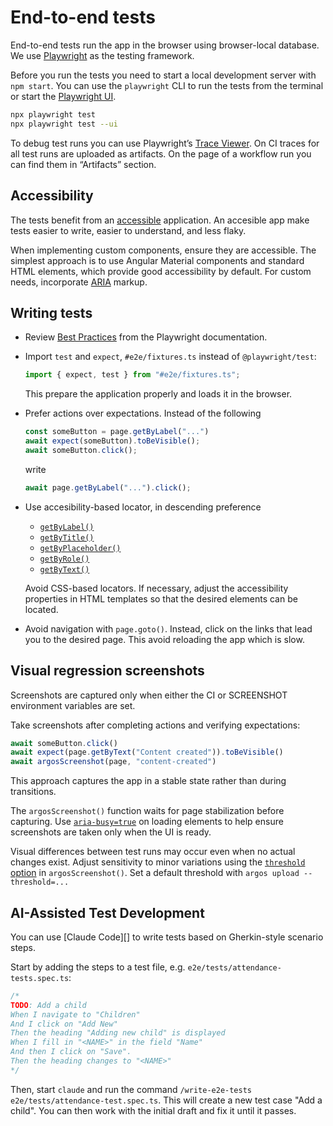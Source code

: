# End-to-end tests

End-to-end tests run the app in the browser using browser-local database. We use
[Playwright][] as the testing framework.

Before you run the tests you need to start a local development server with `npm
start`. You can use the `playwright` CLI to run the tests from the terminal or
start the [Playwright UI].

```bash
npx playwright test
npx playwright test --ui
```

To debug test runs you can use Playwright’s [Trace Viewer]. On CI traces for
all test runs are uploaded as artifacts. On the page of a workflow run you can
find them in “Artifacts” section.

## Accessibility

The tests benefit from an [accessible][] application. An accesible app make
tests easier to write, easier to understand, and less flaky.

When implementing custom components, ensure they are accessible. The simplest
approach is to use Angular Material components and standard HTML elements, which
provide good accessibility by default. For custom needs, incorporate [ARIA][]
markup.

[accessible]: https://developer.mozilla.org/en-US/docs/Web/Accessibility
[ARIA]: https://developer.mozilla.org/en-US/docs/Web/Accessibility/ARIA

## Writing tests

* Review [Best Practices](https://playwright.dev/docs/best-practices) from the
  Playwright documentation.

* Import `test` and `expect`, `#e2e/fixtures.ts` instead of `@playwright/test`:

  ```typescript
  import { expect, test } from "#e2e/fixtures.ts";
  ```

  This prepare the application properly and loads it in the browser.

* Prefer actions over expectations. Instead of the following

  ```typescript
  const someButton = page.getByLabel("...")
  await expect(someButton).toBeVisible();
  await someButton.click();
  ```

  write

  ```typescript
  await page.getByLabel("...").click();
  ```

* Use accesibility-based locator, in descending preference
  * [`getByLabel()`](https://playwright.dev/docs/locators#locate-by-label)
  * [`getByTitle()`](https://playwright.dev/docs/locators#locate-by-title)
  * [`getByPlaceholder()`](https://playwright.dev/docs/locators#locate-by-placeholder)
  * [`getByRole()`](https://playwright.dev/docs/locators#locate-by-role)
  * [`getByText()`](https://playwright.dev/docs/locators#locate-by-text)

  Avoid CSS-based locators. If necessary, adjust the accessibility properties in
  HTML templates so that the desired elements can be located.

* Avoid navigation with `page.goto()`. Instead, click on the links that lead you
  to the desired page. This avoid reloading the app which is slow.

## Visual regression screenshots

Screenshots are captured only when either the CI or SCREENSHOT environment
variables are set.

Take screenshots after completing actions and verifying expectations:

```typescript
await someButton.click()
await expect(page.getByText("Content created")).toBeVisible()
await argosScreenshot(page, "content-created")
```

This approach captures the app in a stable state rather than during transitions.

The `argosScreenshot()` function waits for page stabilization before capturing.
Use [`aria-busy=true`][aria-busy] on loading elements to help ensure screenshots
are taken only when the UI is ready.

Visual differences between test runs may occur even when no actual changes
exist. Adjust sensitivity to minor variations using the [`threshold`
option](https://argos-ci.com/docs/playwright#argosscreenshotpage-name-options)
in `argosScreenshot()`. Set a default threshold with `argos upload
--threshold=...`

## AI-Assisted Test Development

You can use [Claude Code][] to write tests based on Gherkin-style scenario steps.

Start by adding the steps to a test file, e.g. `e2e/tests/attendance-tests.spec.ts`:

```typescript
/*
TODO: Add a child
When I navigate to "Children"
And I click on "Add New"
Then the heading "Adding new child" is displayed
When I fill in "<NAME>" in the field "Name"
And then I click on "Save".
Then the heading changes to "<NAME>"
*/
```

Then, start `claude` and run the command `/write-e2e-tests
e2e/tests/attendance-test.spec.ts`. This will create a new test case "Add a
child". You can then work with the initial draft and fix it until it passes.

[aria-busy]: https://developer.mozilla.org/en-US/docs/Web/Accessibility/ARIA/Reference/Attributes/aria-busy
[Playwright]: https://playwright.dev/
[Playwright UI]: https://playwright.dev/docs/test-ui-mode
[Trace Viewer]: https://playwright.dev/docs/trace-viewer
